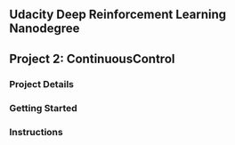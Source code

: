 ## Udacity Deep Reinforcement Learning Nanodegree
## Project 2: ContinuousControl
### Project Details
### Getting Started
### Instructions
